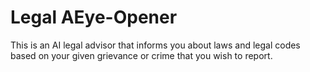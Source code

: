 # Legal AEye-Opener
This is an AI legal advisor that informs you about laws and legal codes based on your given grievance or crime that you wish to report.
